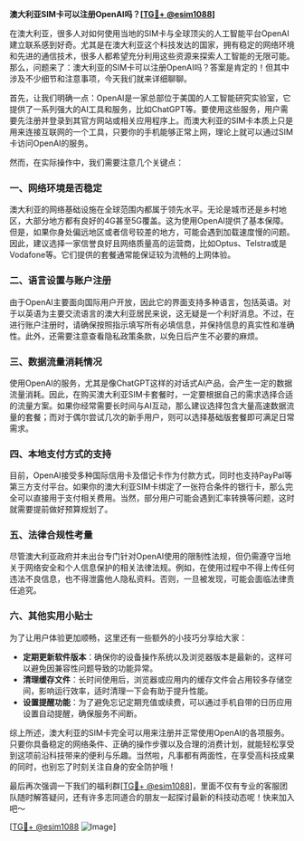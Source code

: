 **澳大利亚SIM卡可以注册OpenAI吗？[[TG💪+ @esim1088](https://t.me/s/esim1088)]**

在澳大利亚，很多人对如何使用当地的SIM卡与全球顶尖的人工智能平台OpenAI建立联系感到好奇。尤其是在澳大利亚这个科技发达的国家，拥有稳定的网络环境和先进的通信技术，很多人都希望充分利用这些资源来探索人工智能的无限可能。那么，问题来了：澳大利亚的SIM卡可以注册OpenAI吗？答案是肯定的！但其中涉及不少细节和注意事项，今天我们就来详细聊聊。

首先，让我们明确一点：OpenAI是一家总部位于美国的人工智能研究实验室，它提供了一系列强大的AI工具和服务，比如ChatGPT等。要使用这些服务，用户需要先注册并登录到其官方网站或相关应用程序上。而澳大利亚的SIM卡本质上只是用来连接互联网的一个工具，只要你的手机能够正常上网，理论上就可以通过SIM卡访问OpenAI的服务。

然而，在实际操作中，我们需要注意几个关键点：

### 一、网络环境是否稳定

澳大利亚的网络基础设施在全球范围内都属于领先水平。无论是城市还是乡村地区，大部分地方都有良好的4G甚至5G覆盖。这为使用OpenAI提供了基本保障。但是，如果你身处偏远地区或者信号较差的地方，可能会遇到加载速度慢的问题。因此，建议选择一家信誉良好且网络质量高的运营商，比如Optus、Telstra或是Vodafone等。它们提供的套餐通常能保证较为流畅的上网体验。

### 二、语言设置与账户注册

由于OpenAI主要面向国际用户开放，因此它的界面支持多种语言，包括英语。对于以英语为主要交流语言的澳大利亚居民来说，这无疑是一个利好消息。不过，在进行账户注册时，请确保按照指示填写所有必填信息，并保持信息的真实性和准确性。此外，还需要注意查看隐私政策条款，以免日后产生不必要的麻烦。

### 三、数据流量消耗情况

使用OpenAI的服务，尤其是像ChatGPT这样的对话式AI产品，会产生一定的数据流量消耗。因此，在购买澳大利亚SIM卡套餐时，一定要根据自己的需求选择合适的流量方案。如果你经常需要长时间与AI互动，那么建议选择包含大量高速数据流量的套餐；而对于偶尔尝试几次的新手用户，则可以选择基础版套餐即可满足日常需求。

### 四、本地支付方式的支持

目前，OpenAI接受多种国际信用卡及借记卡作为付款方式，同时也支持PayPal等第三方支付平台。如果你的澳大利亚SIM卡绑定了一张符合条件的银行卡，那么完全可以直接用于支付相关费用。当然，部分用户可能会遇到汇率转换等问题，这时就需要提前做好预算规划了。

### 五、法律合规性考量

尽管澳大利亚政府并未出台专门针对OpenAI使用的限制性法规，但仍需遵守当地关于网络安全和个人信息保护的相关法律法规。例如，在使用过程中不得上传任何违法不良信息，也不得泄露他人隐私资料。否则，一旦被发现，可能会面临法律责任追究。

### 六、其他实用小贴士

为了让用户体验更加顺畅，这里还有一些额外的小技巧分享给大家：
- **定期更新软件版本**：确保你的设备操作系统以及浏览器版本是最新的，这样可以避免因兼容性问题导致的功能异常。
- **清理缓存文件**：长时间使用后，浏览器或应用内的缓存文件会占用较多存储空间，影响运行效率，适时清理一下会有助于提升性能。
- **设置提醒功能**：为了避免忘记定期充值或续费，可以通过手机自带的日历应用设置自动提醒，确保服务不间断。

综上所述，澳大利亚的SIM卡完全可以用来注册并正常使用OpenAI的各项服务。只要你具备稳定的网络条件、正确的操作步骤以及合理的消费计划，就能轻松享受到这项前沿科技带来的便利与乐趣。当然啦，凡事都有两面性，在享受高科技成果的同时，也别忘了时刻关注自身的安全防护哦！

最后再次强调一下我们的福利群[[TG💪+ @esim1088](https://t.me/s/esim1088)]，里面不仅有专业的客服团队随时解答疑问，还有许多志同道合的朋友一起探讨最新的科技动态呢！快来加入吧～

[[TG💪+ @esim1088](https://t.me/s/esim1088) ![Image](https://i.postimg.cc/4NQfJmqS/Snipaste-2025-05-13-00-14-12.png)]